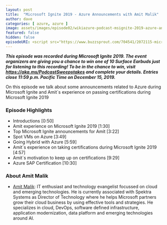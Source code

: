 ```yaml
---
layout: post
title:  "Microsoft Ignite 2019 - Azure Announcements with Amit Malik"
author: dave
categories: [ azure, azure ]
image: assets/images/episode02/wikiazure-podcast-msignite-2019-azure-announcements-certifications.png
featured: false
hidden: false
episodeURI: <script src="https://www.buzzsprout.com/704541/2072115-microsoft-ignite-2019-azure-announcements-certifications-with-amit-malik.js?player=small" type="text/javascript" charset="utf-8"></script>
---
```


<p>
<script src="https://www.buzzsprout.com/704541/2072115-microsoft-ignite-2019-azure-announcements-certifications-with-amit-malik.js?player=small" type="text/javascript" charset="utf-8"></script>
</p>
<p style="font-style: oblique;font-weight: bolder;">
This episode was recorded during Microsoft Ignite 2019. The event organizers are giving you a chance to win one of 10 Surface Earbuds just for listening to this recording! To be in the chance to win, visit <a href="https://aka.ms/PodcastSweepstakes" target="_blank">https://aka.ms/PodcastSweepstakes</a> and complete your details. Entries close 11:59 p.m. Pacific Time on December 15, 2019.</p>

On this episode we talk about some announcements related to Azure during Microsoft Ignite and Amit´s experience on passing certifications during Microsoft Ignite 2019 

<h3>Episode Highlights</h3>

 + Introductions [0:50]
 + Amit experience on Microsoft Ignite 2019 [1:30]
 + Top Microsoft Ignite announcements for Amit [3:22]
 + Spot VMs on Azure [3:49]
 + Going Hybrid with Azure [5:59]
 + Amit´s experience on taking certifications during Microsoft Ignite 2019 [4:57]
 + Amit´s motivation to keep up on certifications  [9:29]
 + Azure SAP Certification [10:30]
 

 <h3>About Amit Malik</h3>

+ <a href="https://www.linkedin.com/in/amitmalik99/" target="_blank">Amit Malik</a>: IT enthusiast and technology evangelist focussed on cloud and emerging technologies. He is currently associated with Spektra Systems as Director of Technology where he helps Microsoft partners grow their cloud business by using effective tools and strategies. He specializes in cloud, DevOps, software defined infrastructure, application modernization, data platform and emerging technologies around AI.

